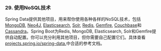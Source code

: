 ### 29. 使用NoSQL技术
Spring Data提供其他项目，用来帮你使用各种各样的NoSQL技术，包括[MongoDB](http://projects.spring.io/spring-data-mongodb/), [Neo4J](http://projects.spring.io/spring-data-neo4j/), [Elasticsearch](https://github.com/spring-projects/spring-data-elasticsearch/), [Solr](http://projects.spring.io/spring-data-solr/), [Redis](http://projects.spring.io/spring-data-redis/), [Gemfire](http://projects.spring.io/spring-data-gemfire/), [Couchbase](http://projects.spring.io/spring-data-couchbase/)和[Cassandra](http://projects.spring.io/spring-data-cassandra/)。Spring Boot为Redis, MongoDB, Elasticsearch, Solr和Gemfire提供自动配置。你可以充分利用其他项目，但你需要自己配置它们。具体查看[projects.spring.io/spring-data.](http://projects.spring.io/spring-data/)中合适的参考文档。
